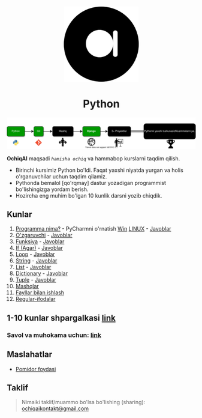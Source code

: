<p align="center">
<a href="ochiqai.com">
<img src="./images/logo.png" width=200>
</a>
<h1 align="center">Python</h1>


<p align="center">
  <a href="https://github.com/Elyorcv/ajoyib-python/blob/main/README.md" target="_blank">
      <img src="./images/intro.svg"/>
  </a>
</p>

**OchiqAI** maqsadi _`hamisha ochiq`_ va hammabop kurslarni taqdim qilish. 

* Birinchi kursimiz Python bo'ldi. Faqat yaxshi niyatda yurgan va holis o'rganuvchilar uchun taqdim qilamiz. 
* Pythonda bemalol [qo'rqmay] dastur yozadigan programmist bo'lishingizga yordam berish. 
* Hozircha eng muhim bo'lgan 10 kunlik darsni yozib chiqdik. 



## Kunlar 

  1. [Programma nima?](https://github.com/ochiqai/python/blob/main/kunlar/01-kun-Programma/01-kun.md) 
    - PyCharmni o'rnatish [Win](https://github.com/ochiqai/python/blob/main/biblateka/pycharm_windows.md) [LINUX](no)
    - [Javoblar](https://github.com/ochiqai/python/blob/main/kunlar/01-kun-Programma/01-kun-javoblar.md)
  2. [O'zgaruvchi](https://github.com/ochiqai/python/blob/main/kunlar/02-kun-O'zgaruvchi/02-kun.md) 
    - [Javoblar](https://github.com/ochiqai/python/blob/main/kunlar/02-kun-O'zgaruvchi/02-kun-javoblar.md)
  3. [Funksiya](https://github.com/ochiqai/python/blob/main/kunlar/03-kun-Funksiya/03-kun.md) 
    - [Javoblar](https://github.com/ochiqai/python/blob/main/kunlar/03-kun-Funksiya/03-kun-javoblar.md)
  4. [If (Agar)](https://github.com/ochiqai/python/blob/main/kunlar/04-kun-Agar/04-kun.md)
    - [Javoblar](https://github.com/ochiqai/python/blob/main/kunlar/04-kun-Agar/04-kun-javoblar.md)
  5. [Loop](https://github.com/ochiqai/python/blob/main/kunlar/05-kun-Loop/05-kun.md)
    - [Javoblar](https://github.com/ochiqai/python/blob/main/kunlar/05-kun-Loop/05-kun-javoblar.md)
  6. [String](https://github.com/ochiqai/python/blob/main/kunlar/06-kun-String/06-kun.md)
    - [Javoblar](https://github.com/ochiqai/python/blob/main/kunlar/06-kun-String/06-kun-javoblar.md)
  7. [List](https://github.com/ochiqai/python/blob/main/kunlar/07-kun-List/07-kun.md)
    - [Javoblar](https://github.com/ochiqai/python/blob/main/kunlar/07-kun-List/07-kun-javoblar.md)
  8. [Dictionary](https://github.com/ochiqai/python/blob/main/kunlar/08-kun-Dictionary/08-kun.md)
    - [Javoblar](https://github.com/ochiqai/python/blob/main/kunlar/08-kun-Dictionary/08-kun-javoblar.md)
  9. [Tuple](https://github.com/ochiqai/python/blob/main/kunlar/09-kun-Tuple/09-kun.md)
    - [Javoblar](https://github.com/ochiqai/python/blob/main/kunlar/09-kun-Tuple/09-kun-javoblar.md)
  10. [Mashqlar](https://github.com/ochiqai/python/blob/main/kunlar/10-kun-Mashqlar/10-kun.md)
  11. [Fayllar bilan ishlash](https://github.com/ochiqai/python/blob/main/kunlar/11-kun-Fayl/11-kun-fayl.md)
  12. [Regular-ifodalar](https://github.com/ochiqai/python/blob/main/kunlar/12-kun-Regular-ifodalar/12-kun-regular-ifodalar.md)
## 1-10 kunlar shpargalkasi [link](https://github.com/ochiqai/python/blob/shpargalka/biblateka/python_shpagralka.pdf)

### Savol va muhokama uchun: [link](https://github.com/ochiqai/python/discussions)


## Maslahatlar

- [Pomidor foydasi](https://github.com/ochiqai/python/blob/main/biblateka/pomidor_texnikasi.md)  

## Taklif

> Nimaiki taklif/muammo bo'lsa bo'lishing (sharing): ochiqaikontakt@gmail.com
